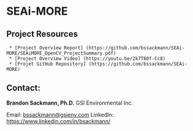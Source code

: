 # SEAi-MORE

## Project Resources
     * [Project Overview Report] (https://github.com/bssackmann/SEAi-MORE/SEAiMORE_OpenCV_ProjectSummary.pdf)
     * [Project Overview Video] (https://youtu.be/2k7T60f-Cc8)
     * [Projet GitHub Repository] (https://github.com/bssackmann/SEAi-MORE)

## Contact:
**Brandon Sackmann, Ph.D.**
GSI Environmental Inc.

Email:    bssackmann@gsienv.com
LinkedIn: https://www.linkedin.com/in/bsackmann/
